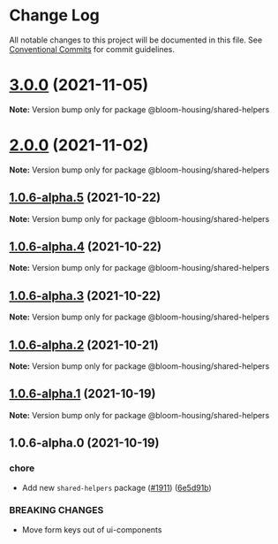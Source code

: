 # Change Log

All notable changes to this project will be documented in this file.
See [Conventional Commits](https://conventionalcommits.org) for commit guidelines.

# [3.0.0](https://github.com/seanmalbert/bloom/compare/@bloom-housing/shared-helpers@2.0.0...@bloom-housing/shared-helpers@3.0.0) (2021-11-05)

**Note:** Version bump only for package @bloom-housing/shared-helpers





# [2.0.0](https://github.com/seanmalbert/bloom/compare/@bloom-housing/shared-helpers@1.0.6-alpha.5...@bloom-housing/shared-helpers@2.0.0) (2021-11-02)

**Note:** Version bump only for package @bloom-housing/shared-helpers





## [1.0.6-alpha.5](https://github.com/bloom-housing/bloom/compare/@bloom-housing/shared-helpers@1.0.6-alpha.4...@bloom-housing/shared-helpers@1.0.6-alpha.5) (2021-10-22)

**Note:** Version bump only for package @bloom-housing/shared-helpers





## [1.0.6-alpha.4](https://github.com/bloom-housing/bloom/compare/@bloom-housing/shared-helpers@1.0.6-alpha.3...@bloom-housing/shared-helpers@1.0.6-alpha.4) (2021-10-22)

**Note:** Version bump only for package @bloom-housing/shared-helpers





## [1.0.6-alpha.3](https://github.com/bloom-housing/bloom/compare/@bloom-housing/shared-helpers@1.0.6-alpha.2...@bloom-housing/shared-helpers@1.0.6-alpha.3) (2021-10-22)

**Note:** Version bump only for package @bloom-housing/shared-helpers





## [1.0.6-alpha.2](https://github.com/bloom-housing/bloom/compare/@bloom-housing/shared-helpers@1.0.6-alpha.1...@bloom-housing/shared-helpers@1.0.6-alpha.2) (2021-10-21)

**Note:** Version bump only for package @bloom-housing/shared-helpers





## [1.0.6-alpha.1](https://github.com/bloom-housing/bloom/compare/@bloom-housing/shared-helpers@1.0.6-alpha.0...@bloom-housing/shared-helpers@1.0.6-alpha.1) (2021-10-19)

**Note:** Version bump only for package @bloom-housing/shared-helpers

## 1.0.6-alpha.0 (2021-10-19)

### chore

- Add new `shared-helpers` package ([#1911](https://github.com/bloom-housing/bloom/issues/1911)) ([6e5d91b](https://github.com/bloom-housing/bloom/commit/6e5d91be5ccafd3d4b5bc1a578f2246a5e7f905b))

### BREAKING CHANGES

- Move form keys out of ui-components
